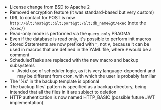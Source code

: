 - License change from BSD to Apache 2
- Removed encryption feature (it was standard-based but very custom)
- URL to contact for POST is now `http://&lt;host&gt;:&lt;port&gt;/&lt;db_name&gt/exec` (note the `/exec/`)
- Read-only mode is performed via the `query_only` PRAGMA
- Even if the database is read only, it's possible to perform init macros
- Stored Statements are now prefixed with `^`, not `#`, because it can be used in macros that are defined in the YAML file, where `#` would be a comment
- ScheduledTasks are replaced with the new macro and backup subsystems
    - Avoid use of scheduler logic, as it is very language-dependent and may be different from cron, with which the user is probably familiar
- The '%s' in the backup template is optional
- The backup files' pattern is specified as a backup directory, being intended that all the files in it are subject to deletion
- HTTP authentication is now named HTTP_BASIC (possible future JWT implementation)